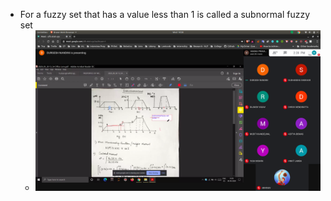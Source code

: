 - For a fuzzy set that has a value less than 1 is called a subnormal fuzzy set
  - ![prb1](prb1.jpg)